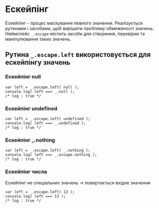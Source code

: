 # Ескейпінг

Ескейпінг - процес маскування певного значення. Реалізується рутинами і засобами, щоб вирішити проблему обмеженості значень.
Неймспейс <code>_.escape</code> містить засоби для створення, перевірки та маніпулювання таких значень.

## Рутина `_.escape.left` використовується для ескейпінгу значень

### Ескейпінг null
```
var left = _.escape.left( null );
console.log( left === _.null );
/* log : true */

```

### Ескейпінг undefined
```
var left = _.escape.left( undefined );
console.log( left === _.undefined );
/* log : true */

```

### Ескейпінг _.nothing
```
var left = _.escape.left( _.nothing );
console.log( left === _.escape.nothing );
/* log : true */

```

### Ескейпінг числа
Ескейпінг не спеціальних значень -> повертається вхідне значення
```
var left = _.escape.left( 13 );
console.log( left === 13 );
/* log : true */

```




<!-- ## Приклад задачі, яка вирішується ескейпінгом
Існує об'єкт з певними полями. Задача - додати поле константу з певним значенням або зробити константним існуюче поле.<br>
Рутина, що використовується для вирішення задачі має 3 аргументи :<br>
- Об'єкт - вхідний об'єкт, що буде модифікуватися. ( Тип - <code>Object</code> )
- Поле - назва поля, що буде модифікуватися. ( Тип - <code>String</code> )
- Значення - значення, яке буде присвоєне полю. ( Тип - будь-який )

### Варіанти :
Рутина, яка вирішує таку задачу, має розрізняти перший і другий варіант на основі параметру.<br>

1. Поле існує, потрібно переписати новим значення та зробити константою.
2. Поле існує, потрібно залишити значення та зробити поле константою.
3. Поля не існує, потрібно присвоїти значення та зробити поле константою.

### Можливі декілька реалізацій, але також припустимо, що на рутину накладені такі обмеження :
- Відсутність контролю нам назвами полів.
- Інтерфейс не змінюється.
- Значення визначено вхідними даними.
- Семантика аргументів : об'єкт і поле має бути збережена.

### В цьому випадку залишається один варіант :
При використанні в якості третього аргументу певного значення ( <code>null</code>, <code>'notRewrite'</code>, <code>false</code>, ... ), поле не буде переписано, а буде взято значення із об'єкта і поле стане константним.

Припустимо, що при третьому аргументі - <code>null</code>, значення буде взято з об'єкта.
При такій реалізації виникає проблема обмеженості значень : <code>null</code> - неможливо буде присвоїти полю, тому що воно зарезервоване для вибору алгоритму модифікації. Це стосується будь-якого значення. 

### Ескейпінг вирішує цю проблему :
- Третій аргумент : <code>null</code> - значення буде взято із об'єкта
- Третій аргумент : <code>_.escape.make( null )</code> - значення <code>null</code> буде присвоєно об'єкту. -->
